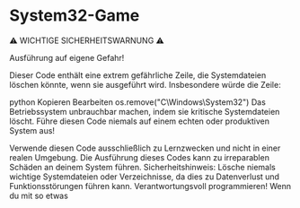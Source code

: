 # System32-Game

⚠️ WICHTIGE SICHERHEITSWARNUNG ⚠️

Ausführung auf eigene Gefahr!

Dieser Code enthält eine extrem gefährliche Zeile, die Systemdateien löschen könnte, wenn sie ausgeführt wird. Insbesondere würde die Zeile:

python
Kopieren
Bearbeiten
os.remove("C\\Windows\\System32")
Das Betriebssystem unbrauchbar machen, indem sie kritische Systemdateien löscht. Führe diesen Code niemals auf einem echten oder produktiven System aus!

Verwende diesen Code ausschließlich zu Lernzwecken und nicht in einer realen Umgebung.
Die Ausführung dieses Codes kann zu irreparablen Schäden an deinem System führen.
Sicherheitshinweis: Lösche niemals wichtige Systemdateien oder Verzeichnisse, da dies zu Datenverlust und Funktionsstörungen führen kann.
Verantwortungsvoll programmieren! Wenn du mit so etwas

